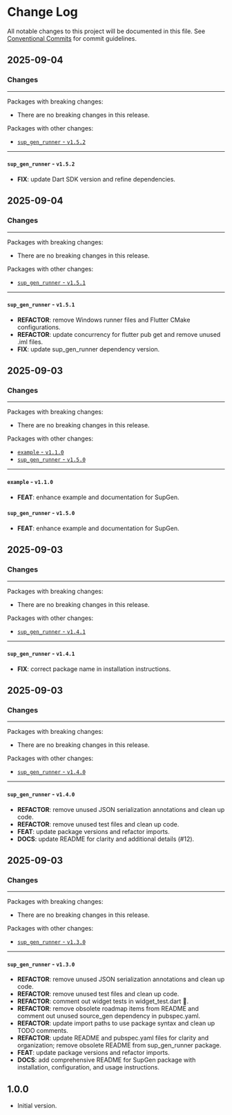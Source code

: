 # Change Log

All notable changes to this project will be documented in this file.
See [Conventional Commits](https://conventionalcommits.org) for commit guidelines.

## 2025-09-04

### Changes

---

Packages with breaking changes:

 - There are no breaking changes in this release.

Packages with other changes:

 - [`sup_gen_runner` - `v1.5.2`](#sup_gen_runner---v152)

---

#### `sup_gen_runner` - `v1.5.2`

 - **FIX**: update Dart SDK version and refine dependencies.


## 2025-09-04

### Changes

---

Packages with breaking changes:

 - There are no breaking changes in this release.

Packages with other changes:

 - [`sup_gen_runner` - `v1.5.1`](#sup_gen_runner---v151)

---

#### `sup_gen_runner` - `v1.5.1`

 - **REFACTOR**: remove Windows runner files and Flutter CMake configurations.
 - **REFACTOR**: update concurrency for flutter pub get and remove unused .iml files.
 - **FIX**: update sup_gen_runner dependency version.


## 2025-09-03

### Changes

---

Packages with breaking changes:

 - There are no breaking changes in this release.

Packages with other changes:

 - [`example` - `v1.1.0`](#example---v110)
 - [`sup_gen_runner` - `v1.5.0`](#sup_gen_runner---v150)

---

#### `example` - `v1.1.0`

 - **FEAT**: enhance example and documentation for SupGen.

#### `sup_gen_runner` - `v1.5.0`

 - **FEAT**: enhance example and documentation for SupGen.


## 2025-09-03

### Changes

---

Packages with breaking changes:

 - There are no breaking changes in this release.

Packages with other changes:

 - [`sup_gen_runner` - `v1.4.1`](#sup_gen_runner---v141)

---

#### `sup_gen_runner` - `v1.4.1`

 - **FIX**: correct package name in installation instructions.


## 2025-09-03

### Changes

---

Packages with breaking changes:

 - There are no breaking changes in this release.

Packages with other changes:

 - [`sup_gen_runner` - `v1.4.0`](#sup_gen_runner---v140)

---

#### `sup_gen_runner` - `v1.4.0`

 - **REFACTOR**: remove unused JSON serialization annotations and clean up code.
 - **REFACTOR**: remove unused test files and clean up code.
 - **FEAT**: update package versions and refactor imports.
 - **DOCS**: update README for clarity and additional details (#12).


## 2025-09-03

### Changes

---

Packages with breaking changes:

 - There are no breaking changes in this release.

Packages with other changes:

 - [`sup_gen_runner` - `v1.3.0`](#sup_gen_runner---v130)

---

#### `sup_gen_runner` - `v1.3.0`

 - **REFACTOR**: remove unused JSON serialization annotations and clean up code.
 - **REFACTOR**: remove unused test files and clean up code.
 - **REFACTOR**: comment out widget tests in widget_test.dart 🧪.
 - **REFACTOR**: remove obsolete roadmap items from README and comment out unused source_gen dependency in pubspec.yaml.
 - **REFACTOR**: update import paths to use package syntax and clean up TODO comments.
 - **REFACTOR**: update README and pubspec.yaml files for clarity and organization; remove obsolete README from sup_gen_runner package.
 - **FEAT**: update package versions and refactor imports.
 - **DOCS**: add comprehensive README for SupGen package with installation, configuration, and usage instructions.

## 1.0.0

- Initial version.
